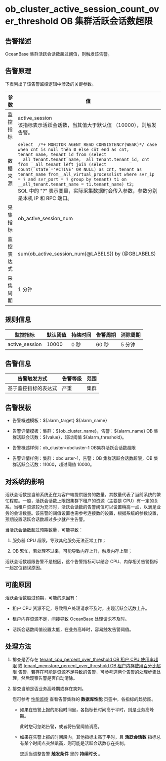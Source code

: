 ob_cluster_active_session_count_over_threshold OB 集群活跃会话数超限
================================================================================

告警描述
-------------------------

OceanBase 集群活跃会话数超过阈值，则触发该告警。

告警原理
-------------------------

下表列出了该告警监控逻辑中涉及的关键参数。

|  参数   |                                                                                                                                                                                                                                                                              值                                                                                                                                                                                                                                                                               |
|-------|--------------------------------------------------------------------------------------------------------------------------------------------------------------------------------------------------------------------------------------------------------------------------------------------------------------------------------------------------------------------------------------------------------------------------------------------------------------------------------------------------------------------------------------------------------------|
| 监控指标  | active_session </br> 该指标表示活跃会话数，当其值大于默认值 （10000），则触发告警。                                                                                                                                                                                                                                                                                                                                                                                                                                                                                    |
| 数据来源  | ```select  /*+ MONITOR_AGENT READ_CONSISTENCY(WEAK)*/ case when cnt is null then 0 else cnt end as cnt, tenant_name, tenant_id from (select __all_tenant.tenant_name,__all_tenant.tenant_id, cnt from __all_tenant left join (select count(`state`='ACTIVE' OR NULL) as cnt, tenant as tenant_name from__all_virtual_processlist where svr_ip = ? and svr_port = ? group by tenant) t1 on __all_tenant.tenant_name = t1.tenant_name) t2; ```  </br> SQL 中的 "?" 表示变量，实际采集数据时会传入参数，参数分别是本机 IP 和 RPC 端口。 |
| 采集指标  | ob_active_session_num                                                                                                                                                                                                                                                                                                                                                                                                                                                                                                                                        |
| 监控表达式 | sum(ob_active_session_num{@LABELS}) by (@GBLABELS)                                                                                                                                                                                                                                                                                                                                                                                                                                                                                                           |
| 采集周期  | 1 分钟                                                                                                                                                                                                                                                                                                                                                                                                                                                                                                                                                         |

规则信息
-------------------------

|      监控指标      | 默认阈值  | 持续时间 | 告警周期 | 消除周期 |
|----------------|-------|------|------|------|
| active_session | 10000 | 0 秒  | 60 秒 | 5 分钟 |

告警信息
-------------------------

|   告警触发方式   | 告警等级 | 范围 |
|------------|------|----|
| 基于监控指标的表达式 | 严重   | 集群 |

告警模板
-------------------------

* 告警概述模板：\${alarm_target} ${alarm_name}

* 告警详情模板：集群：\${ob_cluster_name}，告警：\${alarm_name} OB 集群活跃会话数：\${value}，超过阈值 ${alarm_threshold}。

* 告警概述样例：ob_cluster=obcluster-1 OB集群活跃会话数超限

* 告警详情样例：集群：obcluster-1，告警：OB 集群活跃会话数超限，OB 集群活跃会话数：11000，超过阈值 10000。

对系统的影响
---------------------------

活跃会话数是当前系统正在为客户端提供服务的数量，其数量代表了当前系统的繁忙程度。一般，活跃会话数上限跟集群下租户的资源（主要是 CPU）有一定的关系。当租户资源较为充沛时，活跃会话数的告警阈值可以设置稍高一点，以满足业务的会话数量。该告警的阈值设置也需参考连接数的设置，根据系统的参数设置，预期设置活跃会话数超过多少就产生告警。

当活跃会话数超过预期数量，可能导致：

1. 服务器 CPU 超限，导致其他服务无法正常工作；

2. OB 繁忙，若处理不过来，可能导致内存上升，触发内存上限；

活跃会话数超限告警不是根因，这个告警指标可以结合 CPU、内存相关告警指标一起定位错误原因。

可能原因
-------------------------

活跃会话数超过预期，可能的原因有：

* 租户 CPU 资源不足，导致租户处理请求不及时，出现活跃会话数上升。

* 租户内存资源不足，间接导致 OceanBase 处理请求不及时。

* 活跃会话数阈值设置太低，在业务高峰时，容易触发告警阈值。

处理方法
-------------------------

1. 排查是否存在 [tenant_cpu_percent_over_threshold OB 租户 CPU 使用率超限](../200.ob-alert/2900.tenant_cpu_percent_over_threshold.md) 或 [tenant_memstore_percent_over_threshold OB 租户内存使用百分比超限](../200.ob-alert/3000.tenant_memstore_percent_over_threshold.md) 告警，若存在可能是资源不足导致的告警，可参考这两个告警的处理步骤处理，然后观察告警是否自动清除。

2. 排查当前是否业务高峰期或存在突刺。

   您可参考 [性能监控](../../../880.manage-performance-monitoring/100.performance-monitoring-overview/200.view-clusters-performance.md) 查看告警集群的 **数据库性能** 页签中，各指标的趋势图。
   * 如果在告警上报的那段时间里，各指标长时间高于平时，则是业务高峰期。

     此时您可忽略告警，或者将告警阈值调高。

   * 如果在告警上报的时间段内，其他指标未高于平时，且 **活跃会话数** 指标总有某个时间点突然飙高，则可能是活跃会话数存在突刺。

     您适当调整告警 **触发条件** 里的 **持续时长** 。
